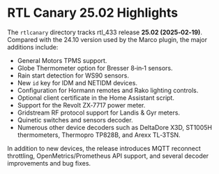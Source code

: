 # RTL Canary 25.02 Highlights

The `rtlcanary` directory tracks rtl_433 release **25.02 (2025‑02‑19)**. Compared
with the 24.10 version used by the Marco plugin, the major additions include:

- General Motors TPMS support.
- Globe Thermometer option for Bresser 8‑in‑1 sensors.
- Rain start detection for WS90 sensors.
- New `id` key for IDM and NETIDM devices.
- Configuration for Hormann remotes and Rako lighting controls.
- Optional client certificate in the Home Assistant script.
- Support for the Revolt ZX‑7717 power meter.
- Gridstream RF protocol support for Landis & Gyr meters.
- Quinetic switches and sensors decoder.
- Numerous other device decoders such as DeltaDore X3D, ST1005H thermometers,
  Thermopro TP828B, and Arexx TL‑3TSN.

In addition to new devices, the release introduces MQTT reconnect throttling,
OpenMetrics/Prometheus API support, and several decoder improvements and bug
fixes.
